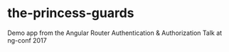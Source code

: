 # the-princess-guards
Demo app from the Angular Router Authentication &amp; Authorization Talk at ng-conf 2017
